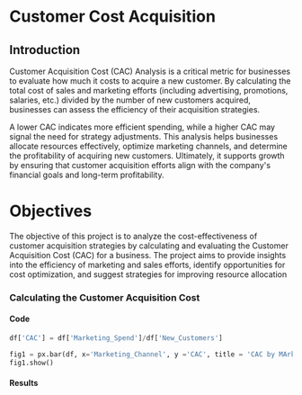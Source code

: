 # Customer Cost Acquisition

## Introduction
Customer Acquisition Cost (CAC) Analysis is a critical metric for businesses to evaluate how much it costs to acquire a new customer. By calculating the total cost of sales and marketing efforts (including advertising, promotions, salaries, etc.) divided by the number of new customers acquired, businesses can assess the efficiency of their acquisition strategies.

A lower CAC indicates more efficient spending, while a higher CAC may signal the need for strategy adjustments. This analysis helps businesses allocate resources effectively, optimize marketing channels, and determine the profitability of acquiring new customers. Ultimately, it supports growth by ensuring that customer acquisition efforts align with the company's financial goals and long-term profitability.

# Objectives
The objective of this project is to analyze the cost-effectiveness of customer acquisition strategies by calculating and evaluating the Customer Acquisition Cost (CAC) for a business. The project aims to provide insights into the efficiency of marketing and sales efforts, identify opportunities for cost optimization, and suggest strategies for improving resource allocation

### Calculating the Customer Acquisition Cost

#### Code
``` python
df['CAC'] = df['Marketing_Spend']/df['New_Customers']

fig1 = px.bar(df, x='Marketing_Channel', y ='CAC', title = 'CAC by MArketing CHannel')
fig1.show()
```

#### Results
